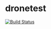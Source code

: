 # dronetest

[![Build Status](http://drone.mybiznez.wtf:81/api/badges/pminnebach/dronetest/status.svg)](http://drone.mybiznez.wtf:81/pminnebach/dronetest)


